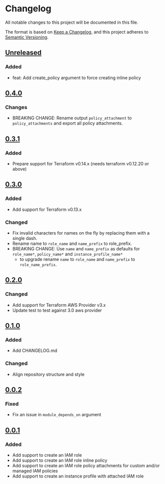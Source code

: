 # Changelog
All notable changes to this project will be documented in this file.

The format is based on [Keep a Changelog](https://keepachangelog.com/en/1.0.0/),
and this project adheres to [Semantic Versioning](https://semver.org/spec/v2.0.0.html).

## [Unreleased]
### Added
- feat: Add create_policy argument to force creating inline policy

## [0.4.0]
### Changes
- BREAKING CHANGE: Rename output `policy_attachment` to `policy_attachments` and export all policy attachments.

## [0.3.1]
### Added
- Prepare support for Terraform v0.14.x (needs terraform v0.12.20 or above)

## [0.3.0]
### Added
- Add support for Terraform v0.13.x

### Changed
- Fix invalid characters for names on the fly by replacing them with a single dash.
- Rename name to `role_name` and `name_prefix` to role_prefix.
- BREAKING CHANGE: Use `name` and `name_prefix` as defaults for `role_name*`, `policy_name*` and `instance_profile_name*`
  - to upgrade rename `name` to `role_name` and `name_prefix` to `role_name_prefix`.

## [0.2.0]
### Changed
- Add support for Terraform AWS Provider v3.x
- Update test to test against 3.0 aws provider

## [0.1.0]
### Added
- Add CHANGELOG.md

### Changed
- Align repository structure and style

## [0.0.2]
### Fixed
- Fix an issue in `module_depends_on` argument

## [0.0.1]
### Added
- Add support to create an IAM role
- Add support to create an IAM role inline policy
- Add support to create an IAM role policy attachments for custom and/or managed IAM policies
- Add support to create an instance profile with attached IAM role

<!-- markdown-link-check-disable -->
[Unreleased]: https://github.com/mineiros-io/terraform-aws-iam-role/compare/v0.4.0...HEAD
[0.4.0]: https://github.com/mineiros-io/terraform-aws-iam-role/compare/v0.3.1...v0.4.0
<!-- markdown-link-check-disabled -->
[0.3.1]: https://github.com/mineiros-io/terraform-aws-iam-role/compare/v0.3.0...v0.3.1
[0.3.0]: https://github.com/mineiros-io/terraform-aws-iam-role/compare/v0.2.0...v0.3.0
[0.2.0]: https://github.com/mineiros-io/terraform-aws-iam-role/compare/v0.1.0...v0.2.0
[0.1.0]: https://github.com/mineiros-io/terraform-aws-iam-role/compare/v0.0.2...v0.1.0
[0.0.2]: https://github.com/mineiros-io/terraform-aws-iam-role/compare/v0.0.1...v0.0.2
[0.0.1]: https://github.com/mineiros-io/terraform-aws-iam-role/releases/tag/v0.0.1
